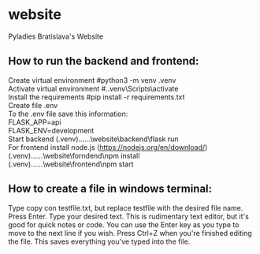 # website
Pyladies Bratislava's Website

## How to run the backend and frontend: <br />

Create virtual environment #python3 -m venv .venv <br />
Activate virtual environment #..venv\Scripts\activate <br />
Install the requirements #pip install -r requirements.txt <br />
Create file .env <br />
To the .env file save this information: <br />
FLASK_APP=api <br />
FLASK_ENV=development <br />
Start backend (.venv)......\website\backend\flask run <br />
For frontend install node.js (https://nodejs.org/en/download/) <br />
(.venv)......\website\forndend\npm install <br />
(.venv)......\website\frontend\npm start <br />

## How to create a file in windows terminal: <br />

Type copy con testfile.txt, but replace testfile with the desired file name.
Press Enter.
Type your desired text. This is rudimentary text editor, but it's good for quick notes or code. You can use the Enter key as you type to move to the next line if you wish.
Press Ctrl+Z when you're finished editing the file. This saves everything you've typed into the file.
